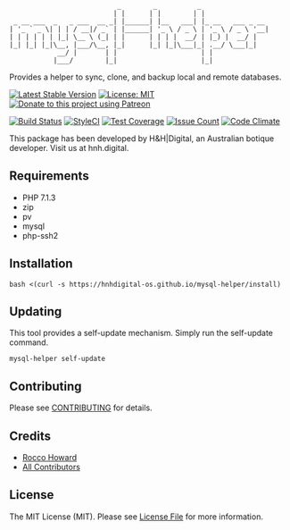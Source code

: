 ```
                           _        _          _
                          | |      | |        | |
 _ __ ___  _   _ ___  __ _| |______| |__   ___| |_ __   ___ _ __
| '_ ` _ \| | | / __|/ _` | |______| '_ \ / _ \ | '_ \ / _ \ '__|
| | | | | | |_| \__ \ (_| | |      | | | |  __/ | |_) |  __/ |
|_| |_| |_|\__, |___/\__, |_|      |_| |_|\___|_| .__/ \___|_|
            __/ |       | |                     | |
           |___/        |_|                     |_|
```

Provides a helper to sync, clone, and backup local and remote databases.

[![Latest Stable Version](https://img.shields.io/github/release/hnhdigital-os/mysql-helper.svg)](https://travis-ci.org/hnhdigital-os/mysql-helper) [![License: MIT](https://img.shields.io/badge/License-MIT-yellow.svg)](https://opensource.org/licenses/MIT) [![Donate to this project using Patreon](https://img.shields.io/badge/patreon-donate-yellow.svg)](https://patreon.com/RoccoHoward)

[![Build Status](https://travis-ci.org/hnhdigital-os/mysql-helper.svg?branch=master)](https://travis-ci.org/hnhdigital-os/mysql-helper) [![StyleCI](https://styleci.io/repos/162653021/shield?branch=master)](https://styleci.io/repos/162653021) [![Test Coverage](https://codeclimate.com/github/hnhdigital-os/mysql-helper/badges/coverage.svg)](https://codeclimate.com/github/hnhdigital-os/mysql-helper/coverage) [![Issue Count](https://codeclimate.com/github/hnhdigital-os/mysql-helper/badges/issue_count.svg)](https://codeclimate.com/github/hnhdigital-os/mysql-helper) [![Code Climate](https://codeclimate.com/github/hnhdigital-os/mysql-helper/badges/gpa.svg)](https://codeclimate.com/github/hnhdigital-os/mysql-helper)

This package has been developed by H&H|Digital, an Australian botique developer. Visit us at hnh.digital.

## Requirements

* PHP 7.1.3
* zip
* pv
* mysql
* php-ssh2

## Installation

`bash <(curl -s https://hnhdigital-os.github.io/mysql-helper/install)`

## Updating

This tool provides a self-update mechanism. Simply run the self-update command.

`mysql-helper self-update`

## Contributing

Please see [CONTRIBUTING](https://github.com/hnhdigital-os/mysql-helper/blob/master/CONTRIBUTING.md) for details.

## Credits

* [Rocco Howard](https://github.com/RoccoHoward)
* [All Contributors](https://github.com/hnhdigital-os/mysql-helper/contributors)

## License

The MIT License (MIT). Please see [License File](https://github.com/hnhdigital-os/mysql-helper/blob/master/LICENSE.md) for more information.
